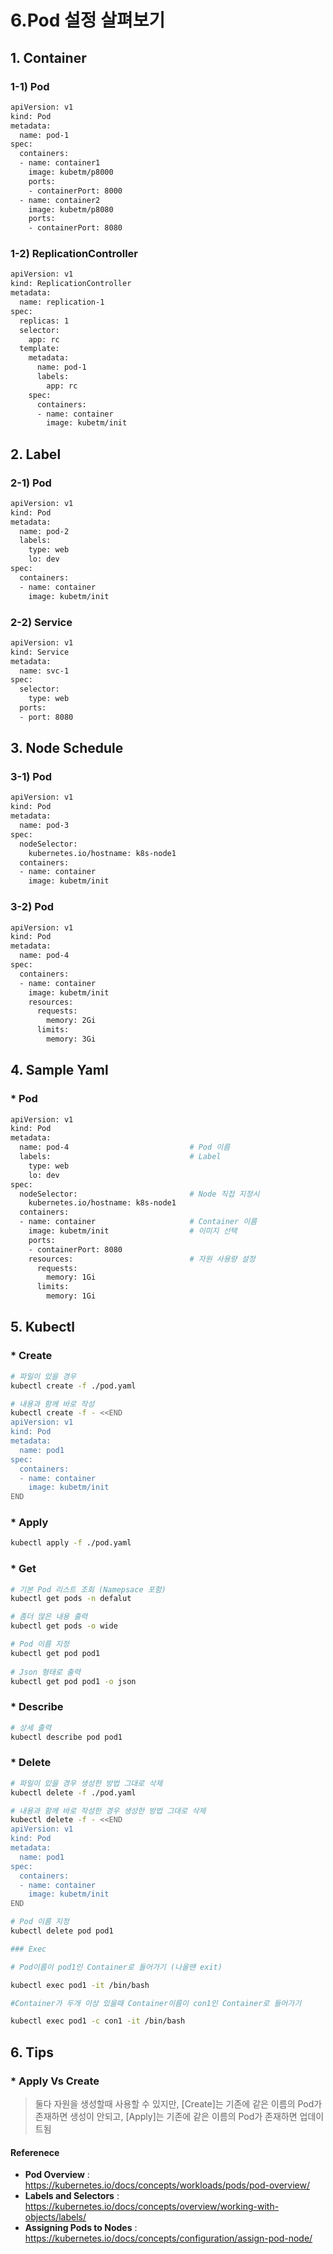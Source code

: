 # 6.Pod 설정 살펴보기

## 1. Container

### 1-1) Pod

``` bash
apiVersion: v1
kind: Pod
metadata:
  name: pod-1
spec:
  containers:
  - name: container1
    image: kubetm/p8000
    ports:
    - containerPort: 8000
  - name: container2
    image: kubetm/p8080
    ports:
    - containerPort: 8080
```  

### 1-2) ReplicationController

``` bash
apiVersion: v1
kind: ReplicationController
metadata:
  name: replication-1
spec:
  replicas: 1
  selector:
    app: rc
  template:
    metadata:
      name: pod-1
      labels:
        app: rc
    spec:
      containers:
      - name: container
        image: kubetm/init
```  

## 2. Label
  
### 2-1) Pod

``` bash
apiVersion: v1
kind: Pod
metadata:
  name: pod-2
  labels:
    type: web
    lo: dev
spec:
  containers:
  - name: container
    image: kubetm/init
```  

### 2-2) Service

``` bash
apiVersion: v1
kind: Service
metadata:
  name: svc-1
spec:
  selector:
    type: web
  ports:
  - port: 8080
```

## 3. Node Schedule

### 3-1) Pod

``` bash
apiVersion: v1
kind: Pod
metadata:
  name: pod-3
spec:
  nodeSelector:
    kubernetes.io/hostname: k8s-node1
  containers:
  - name: container
    image: kubetm/init
```

### 3-2) Pod

``` bash
apiVersion: v1
kind: Pod
metadata:
  name: pod-4
spec:
  containers:
  - name: container
    image: kubetm/init
    resources:
      requests:
        memory: 2Gi
      limits:
        memory: 3Gi
```

## 4. Sample Yaml

### * Pod

``` bash
apiVersion: v1
kind: Pod
metadata:
  name: pod-4                           # Pod 이름
  labels:                               # Label 
    type: web                           
    lo: dev  
spec:
  nodeSelector:                         # Node 직접 지정시
    kubernetes.io/hostname: k8s-node1   
  containers:
  - name: container                     # Container 이름
    image: kubetm/init                  # 이미지 선택
    ports:
    - containerPort: 8080               
    resources:                          # 자원 사용량 설정
      requests:
        memory: 1Gi
      limits:
        memory: 1Gi
```

## 5. Kubectl

### * Create

``` bash
# 파일이 있을 경우
kubectl create -f ./pod.yaml

# 내용과 함께 바로 작성
kubectl create -f - <<END
apiVersion: v1
kind: Pod
metadata:
  name: pod1
spec:
  containers:
  - name: container
    image: kubetm/init
END
```

### * Apply

``` bash
kubectl apply -f ./pod.yaml
```

### * Get

``` bash
# 기본 Pod 리스트 조회 (Namepsace 포함)
kubectl get pods -n defalut

# 좀더 많은 내용 출력
kubectl get pods -o wide

# Pod 이름 지정
kubectl get pod pod1
 
# Json 형태로 출력
kubectl get pod pod1 -o json
```

### * Describe

``` bash
# 상세 출력
kubectl describe pod pod1
```

### * Delete

``` bash
# 파일이 있을 경우 생성한 방법 그대로 삭제
kubectl delete -f ./pod.yaml

# 내용과 함께 바로 작성한 경우 생성한 방법 그대로 삭제
kubectl delete -f - <<END
apiVersion: v1
kind: Pod
metadata:
  name: pod1
spec:
  containers:
  - name: container
    image: kubetm/init
END

# Pod 이름 지정
kubectl delete pod pod1

### Exec

# Pod이름이 pod1인 Container로 들어가기 (나올땐 exit)

kubectl exec pod1 -it /bin/bash

#Container가 두개 이상 있을때 Container이름이 con1인 Container로 들어가기 

kubectl exec pod1 -c con1 -it /bin/bash

```

## 6. Tips

### * Apply Vs Create  

> 둘다 자원을 생성할때 사용할 수 있지만, [Create]는 기존에 같은 이름의 Pod가 존재하면 생성이 안되고, [Apply]는 기존에 같은 이름의 Pod가 존재하면 업데이트됨

#### Referenece


+ **Pod Overview** : https://kubernetes.io/docs/concepts/workloads/pods/pod-overview/
+ **Labels and Selectors** : https://kubernetes.io/docs/concepts/overview/working-with-objects/labels/
+ **Assigning Pods to Nodes** : https://kubernetes.io/docs/concepts/configuration/assign-pod-node/